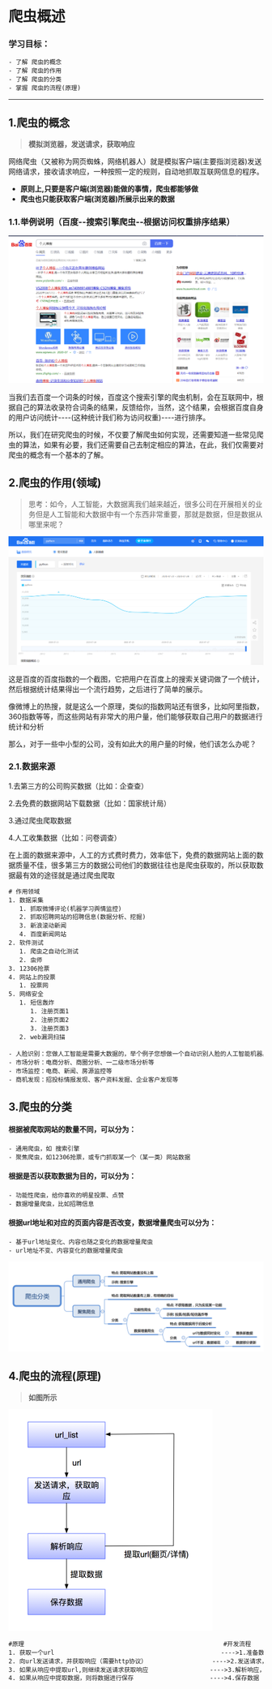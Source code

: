 # 爬虫概述

### 学习目标：

```reStructuredText
- 了解 爬虫的概念
- 了解 爬虫的作用
- 了解 爬虫的分类
- 掌握 爬虫的流程(原理)
```

------



## 1.爬虫的概念

> **模拟浏览器，发送请求，获取响应**

网络爬虫（又被称为网页蜘蛛，网络机器人）就是模拟客户端(主要指浏览器)发送网络请求，接收请求响应，一种按照一定的规则，自动地抓取互联网信息的程序。

- **原则上,只要是客户端(浏览器)能做的事情，爬虫都能够做**
- **爬虫也只能获取客户端(浏览器)所展示出来的数据**



### 1.1.举例说明（百度--搜索引擎爬虫--根据访问权重排序结果）

<img src="..\img\百度-个人博客.PNG" style="zoom:50%;" ></img>

当我们去百度一个词条的时候，百度这个搜索引擎的爬虫机制，会在互联网中，根据自己的算法收录符合词条的结果，反馈给你，当然，这个结果，会根据百度自身的用户访问统计----(这种统计我们称为访问权重)----进行排序。

所以，我们在研究爬虫的时候，不仅要了解爬虫如何实现，还需要知道一些常见爬虫的算法，如果有必要，我们还需要自己去制定相应的算法，在此，我们仅需要对爬虫的概念有一个基本的了解。



## 2.爬虫的作用(领域)

> 思考：如今，人工智能，大数据离我们越来越近，很多公司在开展相关的业务但是人工智能和大数据中有一个东西非常重要，那就是数据，但是数据从哪里来呢？

<img src="..\img\百度指数.PNG" style="zoom:50%;" ></img>

这是百度的百度指数的一个截图，它把用户在百度上的搜索关键词做了一个统计，然后根据统计结果得出一个流行趋势，之后进行了简单的展示。

像微博上的热搜，就是这么一个原理，类似的指数网站还有很多，比如阿里指数，360指数等等，而这些网站有非常大的用户量，他们能够获取自己用户的数据进行统计和分析

那么，对于一些中小型的公司，没有如此大的用户量的时候，他们该怎么办呢？

### 2.1.数据来源

1.去第三方的公司购买数据（比如：企查查）

2.去免费的数据网站下载数据（比如：国家统计局）

3.通过爬虫爬取数据

4.人工收集数据（比如：问卷调查）

在上面的数据来源中，人工的方式费时费力，效率低下，免费的数据网站上面的数据质量不佳，很多第三方的数据公司他们的数据往往也是爬虫获取的，所以获取数据最有效的途径就是通过爬虫爬取

```reStructuredText
# 作用领域
1. 数据采集
   1. 抓取微博评论(机器学习舆情监控)
   2. 抓取招聘网站的招聘信息(数据分析、挖掘)
   3. 新浪滚动新闻
   4. 百度新闻网站
2. 软件测试
   1. 爬虫之自动化测试
   2. 虫师
3. 12306抢票
4. 网站上的投票
   1. 投票网
5. 网络安全
   1. 短信轰炸
      1. 注册页面1
      2. 注册页面2
      3. 注册页面3
   2. web漏洞扫描

- 人脸识别：您做人工智能是需要大数据的，举个例子您想做一个自动识别人脸的人工智能机器。您首先需要根据人脸生物特征建立AI模型，然后需要几千万或者几十亿张人脸图片进行不断的训练这个模型，最后才得到精准的人脸识别AI。几十亿的人脸图片数据哪里来呢？ 公安局给你？不可能的！一张张去拍照？更不现实啦！ 那就是通过网络爬虫技术建立人脸图像库，比如我们可以通过爬虫技术对facebook、qq头像、微信头像等进行爬取，来实现建立十几亿的人脸图像库。
- 市场分析：电商分析、商圈分析、一二级市场分析等
- 市场监控：电商、新闻、房源监控等
- 商机发现：招投标情报发现、客户资料发掘、企业客户发现等
```



## 3.爬虫的分类

#### 根据被爬取网站的数量不同，可以分为：

```
- 通用爬虫，如 搜索引擎
- 聚焦爬虫，如12306抢票，或专门抓取某一个（某一类）网站数据
```

#### 根据是否以获取数据为目的，可以分为：

```
- 功能性爬虫，给你喜欢的明星投票、点赞
- 数据增量爬虫，比如招聘信息
```

#### 根据url地址和对应的页面内容是否改变，数据增量爬虫可以分为：

```
- 基于url地址变化、内容也随之变化的数据增量爬虫
- url地址不变、内容变化的数据增量爬虫
```

<img src="..\img\爬虫分类.png" style="zoom:50%;" ></img>



## 4.爬虫的流程(原理)

> **如图所示**

<img src="..\img\爬虫的工作流程.png" style="zoom:50%;" ></img>

```reStructuredText
#原理                                                       #开发流程
1. 获取一个url                                              ---->1.准备数据(请求的地址，headers，请求参数，用户输入等等)
2. 向url发送请求，并获取响应（需要http协议）                  ---->2.发送请求，获取响应
3. 如果从响应中提取url,则继续发送请求获取响应                 ---->3.解析响应，数据提取(url--继续请求，数据--执行第4步)
4. 如果从响应中提取数据，则将数据进行保存                     ---->4.保存数据
```


